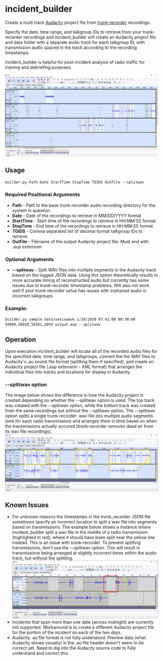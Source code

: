 # incident_builder
Create a multi track [Audacity](https://www.audacityteam.org) project file from [trunk-recorder](https://github.com/robotastic/trunk-recorder) recordings.

Specify the date, time range, and talkgroup IDs to retrieve from your trunk-recorder recordings and incident_builder will create an Audacity project file and data folder with a separate audio track for each talkgroup ID, with transmission audio spaced in the track according to the recording timestamps.  

incident_builder is helpful for post-incident analysis of radio traffic for training and debriefing purposes.  

![incident_builder](https://github.com/aaknitt/incident_builder/blob/master/images/incident_builder.png)
## Usage
`builder.py Path Date StartTime StopTime TGIDS OutFile --splitwav`
### Required Positional Arguments
* **Path**      - Path to the base trunk-recorder audio recording directory for the system in question
* **Date**      - Date of the recordings to retrieve in MM/DD/YYYY format
* **StartTime** - Start time of the recordings to retrieve in HH:MM:SS format
* **StopTime**  - End time of the recordings to retrieve in HH:MM:SS format
* **TGIDS**     - Comma separated list of decimal format talkgroup IDs to retreive
* **OutFile**   - Filename of the output Audacity project file.  Must end with .aup extension

### Optional Arguments
* **--splitwav**  - Split WAV files into multiple segments in the Audacity track based on the logged JSON data.  Using this option theoretically results in more accurate timing of reconstructed audio but currently has some issues due to trunk-recorder timestamp problems.  Will also not work well if your trunk-recorder setup has issues with orphaned audio in incorrect talkgroups.

### Example:

`builder.py sample_data/oasiswauk 1/28/2020 07:42:00 08:30:00 58909,58910,58361,2059 output.aup --splitwav`
## Operation
Upon execution incident_builder will locate all of the recorded audio files for the specified date, time range, and talkgroups, convert the the WAV files to Audacity's .au sound file format (splitting them if specified), and create an Audacity project file (.aup extension - XML format) that arranges the individual files into tracks and locations for display in Audacity.

### --splitwav option
The image below shows the difference in how the Audacity project is created depending on whether the --splitwav option is used.  The top track was created with the --splitwav option, while the bottom track was created from the same recordings but without the --splitwav option.  The --splitwav option splits a single trunk-recorder .wav file into multiple audio segments (one for each radio transmission) and arranges them in time based on when the transmissions actually occured (trunk-recorder removes dead air from its wav file recordings).
![wavsplit](https://github.com/aaknitt/incident_builder/blob/master/images/wavsplit.png)

## Known Issues
* For unknown reasons the timestamps in the trunk_recorder JSON file sometimes specify an incorrect location to split a wav file into segments based on transmissions.  The example below shows a instance where incident_builder split a wav file in the middle of a radio transmission (highlighted in red), where it should have been split near the yellow line instead.  This is an issue with trunk-recorder.  To prevent splitting transmissions, don't use the --splitwav option.  This will result in transmissions being arranged at slightly incorrect times within the audio track, but without the splitting.  
![badsplit example](https://github.com/aaknitt/incident_builder/blob/master/images/badsplitexample.png)
* Incidents that span more than one date (across midnight) are currently not supported.  Workaround is to create a different Audacity project file for the portion of the incident on each of the two days.  
* Audacity .au file format is not fully understood.  Preview data (what Audacity shows visually) in the .au file header doesn't seem to be correct yet.  Need to dig into the Audacity source code to fully understand and correct this.  
